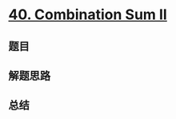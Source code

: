 # [40. Combination Sum II](https://leetcode.com/problems/combination-sum-ii/)

## 题目


## 解题思路


## 总结


